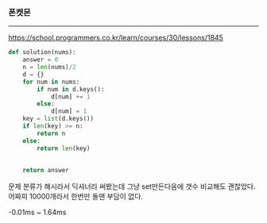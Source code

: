 ### 폰켓몬
---

https://school.programmers.co.kr/learn/courses/30/lessons/1845

```python
def solution(nums):
    answer = 0
    n = len(nums)/2
    d = {}
    for num in nums:
        if num in d.keys():
            d[num] += 1
        else:
            d[num] = 1
    key = list(d.keys())
    if len(key) >= n:
        return n
    else:
        return len(key)
        
    
    return answer
```

문제 분류가 해시라서 딕셔너리 써봤는데 그냥 set만든다음에 갯수 비교해도 괜찮았다. 어짜피 10000개라서 한번만 돌땐 부담이 없다. 

-0.01ms ~ 1.64ms
